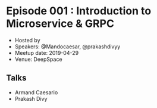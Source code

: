 # Episode 001 : Introduction to Microservice & GRPC

- Hosted by 
- Speakers: @Mandocaesar, @prakashdivyy
- Meetup date: 2019-04-29
- Venue: DeepSpace

## Talks

- Armand Caesario
- Prakash Divy
